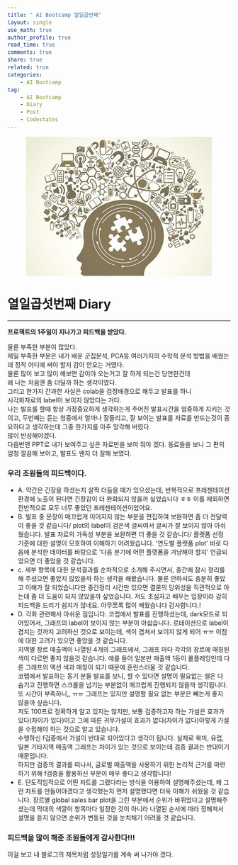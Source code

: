 ```yaml
---
title: " AI Bootcamp 열일곱번째"
layout: single
use_math: true
author_profile: true
read_time: true
comments: true
share: true
related: true
categories:
    - AI Bootcamp
tag:
    - AI Bootcamp
    - Diary
    - Post
    - Codestates
---
```

<p align="center">
  <img src="/assets/img/post/AIbootcamp.jpg" alt="AI Bootcamp"/>
</p>  

# 열일곱섯번째 Diary  
---  
**프로젝트의 1주일이 지나가고 피드백을 받았다.**  

물론 부족한 부분이 많았다.  
제일 부족한 부분은 내가 배운 군집분석, PCA등 여러가지의 수학적 분석 방법을 배웠는데 정작 어디에 써야 할지 감이 안오는 거였다.  
물론 많이 보고 많이 해보면 감이야 오는거고 잘 하게 되는건 당연한건데  
왜 나는 처음엔 좀 더딜까 하는 생각이였다.  
그리고 한가지 간과한 사실은 colab을 검정배경으로 해두고 발표를 하니  
시각화자료의 label이 보이지 않았다는 거다.  
나는 발표를 할때 항상 가장중요하게 생각하는게 주어진 발표시간을 엄중하게 지키는 것이고, 두번째는 듣는 청중에서 얼마나 잘들리고, 잘 보이는 발표를 자료를 만드는것이 중요하다고 생각하는데 그중 한가지를 아주 망각해 버렸다.  
많이 반성해야겠다.  
다음번엔 PPT로 내가 보여주고 싶은 자료만을 보여 줘야 겠다. 동료들을 보니 그 편의 엄청 깔끔해 보이고, 발표도 왠지 더 잘해 보였다.  

### 우리 조원들의 피드백이다.  
* A. 약간은 긴장을 하셨는지 살짝 더듬을 때가 있으셨는데, 반복적으로 프레젠테이션 환경에 노출이 된다면 긴장감이 더 완화되지 않을까 싶었습니다 ㅎㅎ 이를 제외하면 전반적으로 모두 너무 좋았던 프레젠테이션이었어요.  
* B. 발표 중 문장이 매끄럽게 이어지지 않는 부분을 편집하여 보완하면 좀 더 전달력이 좋을 것 같습니다/ plot의 label이 검은색 글씨여서 글씨가 잘 보이지 않아 아쉬웠습니다. 발표 자료의 가독성 부분을 보완하면 더 좋을 것 같습니다/ 플랫폼 선정 기준에 대한 설명이 모호하여 이해하기 어려웠습니다. '연도별 플랫폼 plot' 바로 다음에 분석한 데이터를 바탕으로 '다음 분기에 어떤 플랫폼을 겨냥해야 할지' 언급되었으면 더 좋았을 것 같습니다.  
* c. 세부 항목에 대한 분석결과를 순차적으로 소개해 주시면서, 중간에 잠시 정리를 해 주셨으면 좋았지 않았을까 하는 생각을 해봤습니다. 물론 안하셔도 충분히 좋았고 이해가 잘 되었습니다만 중간정리 시간만 있으면 결론의 당위성을 직관적으로 아는데 좀 더 도움이 되지 않았을까 싶었습니다.
저도 초심자고 배우는 입장이라 감히 피드백을 드리기 쉽지가 않네요. 아무쪼록 많이 배웠습니다 감사합니다.!  
* D. 각화 관련해서 아쉬운 점입니다.
코랩에서 발표를 진행하셨는데, dark모드로 되어있어서, 그래프의 label이 보이지 않는 부분이 아쉽습니다. 로테이션으로 label이 겹치는 것까지 고려하신 것으로 보이는데, 색이 겹쳐서 보이지 않게 되어 ㅠㅠ 이점에 대한 고려가 있으면 좋았을 것 같습니다.  
지역별 장르 매출액이 나열된 4개의 그래프에서, 그래프 마다 각각의 장르에 매칭된 색이 다르면 좋지 않을것 같습니다. 예를 들어 일본만 매출액 1등이 롤플레잉인데 다른 그래프의 액션 색과 매칭이 되기 때문에 혼란스러울 것 같습니다.  
코랩에서 발표하는 동기 분들 발표를 보니, 할 수 있다면 설명이 필요없는 셀은 다 숨기고 진행하면 스크롤을 넘기는 부분없이 매끄럽게 진행되지 않을까 생각됩니다. 또 시간이 부족하니,, ㅠㅠ 그래프는 있지만 설명할 필요 없는 부분은 빼는게 좋지 않을까 싶습니다.  
저도 100프로 정확하게 알고 있지는 않지만, 보통 검증하고자 하는 가설은 효과가 있다(차이가 있다)이고 그에 따른 귀무가설이 효과가 없다(차이가 없다)이렇게 가설을 수립해야 하는 것으로 알고 있습니다.  
수행하신 f검증에서 가설이 반대로 되어있다고 생각이 됩니다. 실제로 북미, 유럽, 일본 기타지역 매출액 그래프는 차이가 있는 것으로 보이는데 검증 결과는 반대이기 때문입니다.  
하지만 검증의 결과를 떠나서, 글로벌 매출액을 사용하기 위한 논리적 근거를 마련하기 위해 f검증을 활용하신 부분이 매우 좋다고 생각합니다!
* E. 단도직입적으로 어떤 차트를 그렸다라는 방식을 이용하여 설명해주셨는데, 왜 그런 차트를 만들어야겠다고 생각했는지 먼저 설명했다면 더욱 이해가 쉬웠을 것 같습니다. 장르별 global sales bar plot을 그린 부분에서 순위가 바뀌었다고 설명해주셨는데 막대의 색깔이 항목마다 일정한 것이 아니라 나열된 순서에 따라 정해져서 설명을 듣지 않으면 순위가 변동된 것을 눈치채기 어려울 것 같습니다.  

### 피드백을 많이 해준 조원들에게 감사한다!!!  

이걸 보고 내 블로그의 제목처럼 성장일기를 계속 써 나가야 겠다.
